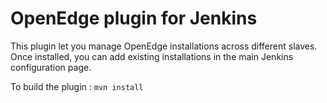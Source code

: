 # OpenEdge plugin for Jenkins

This plugin let you manage OpenEdge installations across different slaves. Once installed, you can add existing installations in the main Jenkins configuration page.

To build the plugin :
```mvn install```

